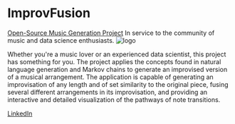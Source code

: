 # ImprovFusion
[Open-Source Music Generation Project](http://improvfusion.com)
In service to the community of music and data science enthusiasts.
![logo](https://github.com/leo-step/ImprovFusion/blob/master/logo.png)

Whether you're a music lover or an experienced data scientist, this project has something for you. The project applies the concepts found in natural language generation and Markov chains to generate an improvised version of a musical arrangement. The application is capable of generating an improvisation of any length and of set similarity to the original piece, fusing several different arrangements in its improvisation, and providing an interactive and detailed visualization of the pathways of note transitions.

[LinkedIn](https://www.linkedin.com/in/leo-stepanewk/)
